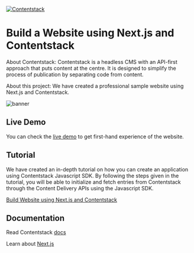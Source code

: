 [![Contentstack](https://camo.githubusercontent.com/d24f513afa94a4a762533d54a0f590300dbd0413/68747470733a2f2f7777772e636f6e74656e74737461636b2e636f6d2f646f63732f7374617469632f696d616765732f636f6e74656e74737461636b2e706e67)](https://www.contentstack.com/)

# Build a Website using Next.js and Contentstack

About Contentstack: Contentstack is a headless CMS with an API-first approach that puts content at the centre. It is designed to simplify the process of publication by separating code from content.

About this project: We have created a professional sample website using Next.js and Contentstack.

![banner](https://images.contentstack.io/v3/assets/bltbbf9dda285996efa/blt3d798915751a9ed3/5f169722146d33574b7a252d/sales-demo-nextjs-ss.png "banner.png")



## Live Demo

You can check the [live demo](https://contentstack-nextjs-sales-demo-eta.vercel.app/) to get first-hand experience of the website.


## Tutorial

We have created an in-depth tutorial on how you can create an application using Contentstack Javascript SDK. By following the steps given in the tutorial, you will be able to initialize and fetch entries from Contentstack through the Content Delivery APIs using the Javascript SDK.

[Build Website using Next.js and Contentstack](https://www.contentstack.com/docs/example-apps/build-a-website-using-next-js-and-contentstack)


## Documentation

Read Contentstack [docs](https://www.contentstack.com/docs/)

Learn about [Next.js](https://learnnextjs.com/)
